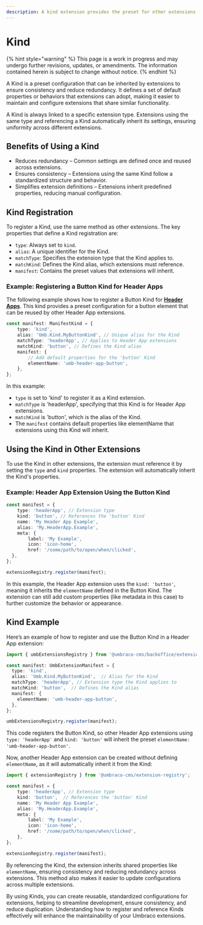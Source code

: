 ```yaml
---
description: A kind extension provides the preset for other extensions to use.
---
```


# Kind

{% hint style="warning" %}
This page is a work in progress and may undergo further revisions, updates, or amendments. The information contained herein is subject to change without notice.
{% endhint %}

A Kind is a preset configuration that can be inherited by extensions to ensure consistency and reduce redundancy. It defines a set of default properties or behaviors that extensions can adopt, making it easier to maintain and configure extensions that share similar functionality.

A Kind is always linked to a specific extension type. Extensions using the same type and referencing a Kind automatically inherit its settings, ensuring uniformity across different extensions.

## Benefits of Using a Kind

- Reduces redundancy – Common settings are defined once and reused across extensions.
- Ensures consistency – Extensions using the same Kind follow a standardized structure and behavior.
- Simplifies extension definitions – Extensions inherit predefined properties, reducing manual configuration.

## Kind Registration

To register a Kind, use the same method as other extensions. The key properties that define a Kind registration are:

- `type`: Always set to `kind`.
- `alias`: A unique identifier for the Kind.
- `matchType`: Specifies the extension type that the Kind applies to.
- `matchKind`: Defines the Kind alias, which extensions must reference.
- `manifest`: Contains the preset values that extensions will inherit.

### Example: Registering a Button Kind for Header Apps

The following example shows how to register a Button Kind for [**Header Apps**](../extension-types/header-apps.md). This kind provides a preset configuration for a button element that can be reused by other Header App extensions.

```typescript
const manifest: ManifestKind = {
	type: 'kind',
	alias: 'Umb.Kind.MyButtonKind', // Unique alias for the Kind
	matchType: 'headerApp', // Applies to Header App extensions
	matchKind: 'button', // Defines the Kind alias
	manifest: {
		// Add default properties for the 'button' Kind
    	elementName: 'umb-header-app-button',
	},
};
```

In this example:

- `type` is set to 'kind' to register it as a Kind extension.
- `matchType` is 'headerApp', specifying that this Kind is for Header App extensions.
- `matchKind` is 'button', which is the alias of the Kind.
- The `manifest` contains default properties like elementName that extensions using this Kind will inherit.

## Using the Kind in Other Extensions

To use the Kind in other extensions, the extension must reference it by setting the `type` and `kind` properties. The extension will automatically inherit the Kind's properties.

### Example: Header App Extension Using the Button Kind

```typescript
const manifest = {
	type: 'headerApp', // Extension type
	kind: 'button', // References the 'button' Kind
	name: 'My Header App Example',
	alias: 'My.HeaderApp.Example',
	meta: {
		label: 'My Example',
		icon: 'icon-home',
		href: '/some/path/to/open/when/clicked',
  },
};

extensionRegistry.register(manifest);
```

In this example, the Header App extension uses the `kind: 'button'`, meaning it inherits the `elementName` defined in the Button Kind. The extension can still add custom properties (like metadata in this case) to further customize the behavior or appearance.

## Kind Example

Here’s an example of how to register and use the Button Kind in a Header App extension:

```typescript
import { umbExtensionsRegistry } from '@umbraco-cms/backoffice/extension-registry';

const manifest: UmbExtensionManifest = {
  type: 'kind',
  alias: 'Umb.Kind.MyButtonKind',  // Alias for the Kind
  matchType: 'headerApp', // Extension type the Kind applies to
  matchKind: 'button',  // Defines the Kind alias
  manifest: {
    elementName: 'umb-header-app-button',
  },
};

umbExtensionsRegistry.register(manifest);
```

This code registers the Button Kind, so other Header App extensions using `type: 'headerApp'` and `kind: 'button'` will inherit the preset `elementName: 'umb-header-app-button'`.

Now, another Header App extension can be created without defining `elementName`, as it will automatically inherit it from the Kind:

```typescript
import { extensionRegistry } from '@umbraco-cms/extension-registry';

const manifest = {
	type: 'headerApp', // Extension type
	kind: 'button',  // References the 'button' Kind
	name: 'My Header App Example',
	alias: 'My.HeaderApp.Example',
	meta: {
		label: 'My Example',
		icon: 'icon-home',
		href: '/some/path/to/open/when/clicked',
	},
};

extensionRegistry.register(manifest);
```

By referencing the Kind, the extension inherits shared properties like `elementName`, ensuring consistency and reducing redundancy across extensions. This method also makes it easier to update configurations across multiple extensions.

By using Kinds, you can create reusable, standardized configurations for extensions, helping to streamline development, ensure consistency, and reduce duplication. Understanding how to register and reference Kinds effectively will enhance the maintainability of your Umbraco extensions.
